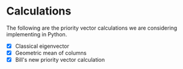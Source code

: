 # Calculations
The following are the priority vector calculations we are considering implementing in Python.

- [x] Classical eigenvector
- [x] Geometric mean of columns
- [x] Bill's new priority vector calculation
